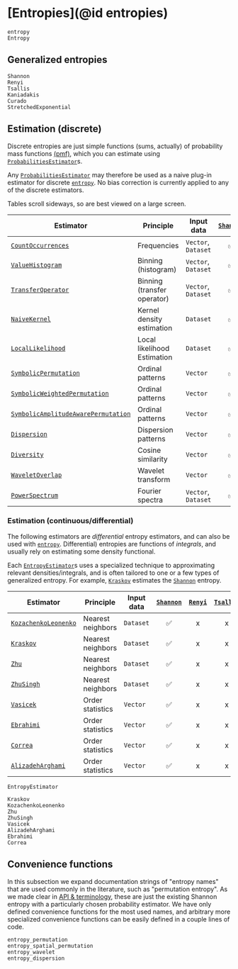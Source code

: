 # [Entropies](@id entropies)

```@docs
entropy
Entropy
```

## Generalized entropies

```@docs
Shannon
Renyi
Tsallis
Kaniadakis
Curado
StretchedExponential
```

## Estimation (discrete)

Discrete entropies are just simple functions (sums, actually) of
probability mass functions [(pmf)](https://en.wikipedia.org/wiki/Probability_mass_function),
which you can estimate using [`ProbabilitiesEstimator`](@ref)s.

Any [`ProbabilitiesEstimator`](@ref) may therefore be used as a naive plug-in estimator
for discrete [`entropy`](@ref). No bias correction is currently applied to any of the
discrete estimators.

Tables scroll sideways, so are best viewed on a large screen.

| Estimator                                   | Principle                   | Input data          | [`Shannon`](@ref) | [`Renyi`](@ref) | [`Tsallis`](@ref) | [`Kaniadakis`](@ref) | [`StretchedExponential`](@ref) | [`Curado`](@ref) |
| ------------------------------------------- | --------------------------- | ------------------- | :---------------: | :-------------: | :---------------: | :------------------: | :----------------------------: | :--------------: |
| [`CountOccurrences`](@ref)                  | Frequencies                 | `Vector`, `Dataset` |        ✅         |       ✅        |        ✅         |          ✅          |               ✅               |        ✅        |
| [`ValueHistogram`](@ref)                    | Binning (histogram)         | `Vector`, `Dataset` |        ✅         |       ✅        |        ✅         |          ✅          |               ✅               |        ✅        |
| [`TransferOperator`](@ref)                  | Binning (transfer operator) | `Vector`, `Dataset` |        ✅         |       ✅        |        ✅         |          ✅          |               ✅               |        ✅        |
| [`NaiveKernel`](@ref)                       | Kernel density estimation   | `Dataset`           |        ✅         |       ✅        |        ✅         |          ✅          |               ✅               |        ✅        |
| [`LocalLikelihood`](@ref)                   | Local likelihood Estimation | `Dataset`           |        ✅         |       ✅        |        ✅         |          ✅          |               ✅               |        ✅        |
| [`SymbolicPermutation`](@ref)               | Ordinal patterns            | `Vector`            |        ✅         |       ✅        |        ✅         |          ✅          |               ✅               |        ✅        |
| [`SymbolicWeightedPermutation`](@ref)       | Ordinal patterns            | `Vector`            |        ✅         |       ✅        |        ✅         |          ✅          |               ✅               |        ✅        |
| [`SymbolicAmplitudeAwarePermutation`](@ref) | Ordinal patterns            | `Vector`            |        ✅         |       ✅        |        ✅         |          ✅          |               ✅               |        ✅        |
| [`Dispersion`](@ref)                        | Dispersion patterns         | `Vector`            |        ✅         |       ✅        |        ✅         |          ✅          |               ✅               |        ✅        |
| [`Diversity`](@ref)                         | Cosine similarity           | `Vector`            |        ✅         |       ✅        |        ✅         |          ✅          |               ✅               |        ✅        |
| [`WaveletOverlap`](@ref)                    | Wavelet transform           | `Vector`            |        ✅         |       ✅        |        ✅         |          ✅          |               ✅               |        ✅        |
| [`PowerSpectrum`](@ref)                     | Fourier spectra             | `Vector`, `Dataset` |        ✅         |       ✅        |        ✅         |          ✅          |               ✅               |        ✅        |

### Estimation (continuous/differential)

The following estimators are *differential* entropy estimators, and can also be used
with [`entropy`](@ref). Differential) entropies are functions of *integrals*, and usually
rely on estimating some density functional.

Each [`EntropyEstimator`](@ref)s uses a specialized technique to approximating relevant
densities/integrals, and is often tailored to one or a few types of generalized entropy.
For example, [`Kraskov`](@ref) estimates the [`Shannon`](@ref) entropy.

| Estimator                    | Principle         | Input data | [`Shannon`](@ref) | [`Renyi`](@ref) | [`Tsallis`](@ref) | [`Kaniadakis`](@ref) | [`Curado`](@ref) | [`StretchedExponential`](@ref) |
| ---------------------------- | ----------------- | ---------- | :---------------: | :-------------: | :---------------: | :------------------: | :--------------: | :----------------------------: |
| [`KozachenkoLeonenko`](@ref) | Nearest neighbors | `Dataset`  |        ✅         |        x        |         x         |          x           |        x         |               x                |
| [`Kraskov`](@ref)            | Nearest neighbors | `Dataset`  |        ✅         |        x        |         x         |          x           |        x         |               x                |
| [`Zhu`](@ref)                | Nearest neighbors | `Dataset`  |        ✅         |        x        |         x         |          x           |        x         |               x                |
| [`ZhuSingh`](@ref)           | Nearest neighbors | `Dataset`  |        ✅         |        x        |         x         |          x           |        x         |               x                |
| [`Vasicek`](@ref)            | Order statistics  | `Vector`   |        ✅         |        x        |         x         |          x           |        x         |               x                |
| [`Ebrahimi`](@ref)           | Order statistics  | `Vector`   |        ✅         |        x        |         x         |          x           |        x         |               x                |
| [`Correa`](@ref)             | Order statistics  | `Vector`   |        ✅         |        x        |         x         |          x           |        x         |               x                |
| [`AlizadehArghami`](@ref)    | Order statistics  | `Vector`   |        ✅         |        x        |         x         |          x           |        x         |               x                |

```@docs
EntropyEstimator
```

```@docs
Kraskov
KozachenkoLeonenko
Zhu
ZhuSingh
Vasicek
AlizadehArghami
Ebrahimi
Correa
```

## Convenience functions

In this subsection we expand documentation strings of "entropy names" that are used commonly in the literature, such as "permutation entropy". As we made clear in [API & terminology](@ref), these are just the existing Shannon entropy with a particularly chosen probability estimator. We have only defined convenience functions for the most used names, and arbitrary more specialized convenience functions can be easily defined in a couple lines of code.

```@docs
entropy_permutation
entropy_spatial_permutation
entropy_wavelet
entropy_dispersion
```
